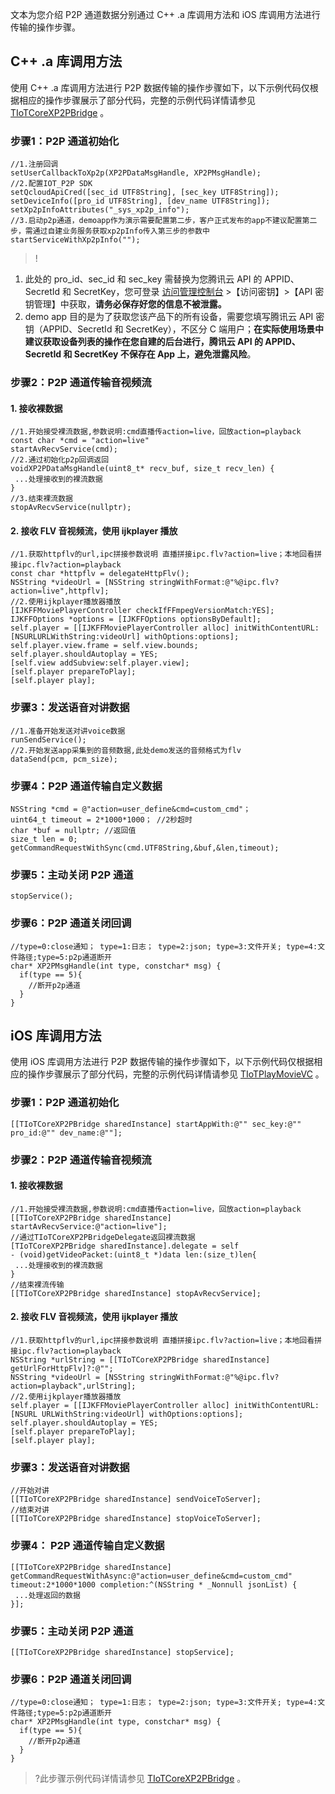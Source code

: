 文本为您介绍 P2P 通道数据分别通过 C++ .a  库调用方法和 iOS 库调用方法进行传输的操作步骤。

## C++ .a 库调用方法
使用 C++ .a 库调用方法进行 P2P 数据传输的操作步骤如下，以下示例代码仅根据相应的操作步骤展示了部分代码，完整的示例代码详情请参见 [TIoTCoreXP2PBridge](https://github.com/tencentyun/iot-link-ios/blob/master/Source/SDK/LinkVideo/TIoTCoreXP2PBridge.mm) 。

### 步骤1：P2P 通道初始化

```
//1.注册回调
setUserCallbackToXp2p(XP2PDataMsgHandle, XP2PMsgHandle);
//2.配置IOT_P2P SDK
setQcloudApiCred([sec_id UTF8String], [sec_key UTF8String]);
setDeviceInfo([pro_id UTF8String], [dev_name UTF8String]);
setXp2pInfoAttributes("_sys_xp2p_info");
//3.启动p2p通道，demoapp作为演示需要配置第二步，客户正式发布的app不建议配置第二步，需通过自建业务服务获取xp2pInfo传入第三步的参数中
startServiceWithXp2pInfo("");
```

>!
1.	此处的 pro_id、sec_id 和 sec_key 需替换为您腾讯云 API 的 APPID、SecretId 和 SecretKey，您可登录 [访问管理控制台](https://console.cloud.tencent.com/cam/capi) >【访问密钥】>【API 密钥管理】中获取，**请务必保存好您的信息不被泄露。**
2.	demo app 目的是为了获取您该产品下的所有设备，需要您填写腾讯云 API 密钥（APPID、SecretId 和 SecretKey），不区分 C 端用户；**在实际使用场景中建议获取设备列表的操作在您自建的后台进行，腾讯云 API 的 APPID、SecretId 和 SecretKey 不保存在 App 上，避免泄露风险**。

### 步骤2：P2P 通道传输音视频流

#### 1. 接收裸数据
```
//1.开始接受裸流数据,参数说明:cmd直播传action=live，回放action=playback
const char *cmd = "action=live"
startAvRecvService(cmd);
//2.通过初始化p2p回调返回
voidXP2PDataMsgHandle(uint8_t* recv_buf, size_t recv_len) {
 ...处理接收到的裸流数据
}
//3.结束裸流数据
stopAvRecvService(nullptr);
```

#### 2. 接收 FLV 音视频流，使用 ijkplayer 播放
```
//1.获取httpflv的url,ipc拼接参数说明 直播拼接ipc.flv?action=live；本地回看拼接ipc.flv?action=playback
const char *httpflv = delegateHttpFlv();
NSString *videoUrl = [NSString stringWithFormat:@"%@ipc.flv?action=live",httpflv];
//2.使用ijkplayer播放器播放
[IJKFFMoviePlayerController checkIfFFmpegVersionMatch:YES];
IJKFFOptions *options = [IJKFFOptions optionsByDefault];
self.player = [[IJKFFMoviePlayerController alloc] initWithContentURL:[NSURLURLWithString:videoUrl] withOptions:options];
self.player.view.frame = self.view.bounds;
self.player.shouldAutoplay = YES;
[self.view addSubview:self.player.view];
[self.player prepareToPlay];
[self.player play];
```


### 步骤3：发送语音对讲数据

```
//1.准备开始发送对讲voice数据
runSendService();
//2.开始发送app采集到的音频数据,此处demo发送的音频格式为flv
dataSend(pcm, pcm_size);
```

### 步骤4：P2P 通道传输自定义数据

```
NSString *cmd = @"action=user_define&cmd=custom_cmd"；
uint64_t timeout = 2*1000*1000； //2秒超时
char *buf = nullptr; //返回值
size_t len = 0;
getCommandRequestWithSync(cmd.UTF8String,&buf,&len,timeout);
```

### 步骤5：主动关闭 P2P 通道

```
stopService();
```

### 步骤6：P2P 通道关闭回调

```
//type=0:close通知； type=1:日志； type=2:json; type=3:文件开关; type=4:文件路径;type=5:p2p通道断开
char* XP2PMsgHandle(int type, constchar* msg) {
  if(type == 5){
    //断开p2p通道
  }
}
```

## iOS 库调用方法
使用 iOS 库调用方法进行 P2P 数据传输的操作步骤如下，以下示例代码仅根据相应的操作步骤展示了部分代码，完整的示例代码详情请参见 [TIoTPlayMovieVC](https://github.com/tencentyun/iot-link-ios/blob/master/Source/LinkSDKDemo/Home/Controllers/Device/TIoTPlayMovieVC.m) 。

### 步骤1：P2P 通道初始化

```
[[TIoTCoreXP2PBridge sharedInstance] startAppWith:@"" sec_key:@"" pro_id:@"" dev_name:@""];
```

### 步骤2：P2P 通道传输音视频流

#### 1. 接收裸数据
```
//1.开始接受裸流数据,参数说明:cmd直播传action=live，回放action=playback
[[TIoTCoreXP2PBridge sharedInstance] startAvRecvService:@"action=live"];
//通过TIoTCoreXP2PBridgeDelegate返回裸流数据
[TIoTCoreXP2PBridge sharedInstance].delegate = self
- (void)getVideoPacket:(uint8_t *)data len:(size_t)len{
 ...处理接收到的裸流数据
}
//结束裸流传输
[[TIoTCoreXP2PBridge sharedInstance] stopAvRecvService];
```

#### 2. 接收 FLV 音视频流，使用 ijkplayer 播放
```
//1.获取httpflv的url,ipc拼接参数说明 直播拼接ipc.flv?action=live；本地回看拼接ipc.flv?action=playback
NSString *urlString = [[TIoTCoreXP2PBridge sharedInstance] getUrlForHttpFlv]?:@"";
NSString *videoUrl = [NSString stringWithFormat:@"%@ipc.flv?action=playback",urlString];
//2.使用ijkplayer播放器播放
self.player = [[IJKFFMoviePlayerController alloc] initWithContentURL:[NSURL URLWithString:videoUrl] withOptions:options];
self.player.shouldAutoplay = YES;
[self.player prepareToPlay];
[self.player play];
```

### 步骤3：发送语音对讲数据
```
//开始对讲
[[TIoTCoreXP2PBridge sharedInstance] sendVoiceToServer];
//结束对讲
[[TIoTCoreXP2PBridge sharedInstance] stopVoiceToServer];
```

### 步骤4： P2P  通道传输自定义数据

```
[[TIoTCoreXP2PBridge sharedInstance] getCommandRequestWithAsync:@"action=user_define&cmd=custom_cmd" timeout:2*1000*1000 completion:^(NSString * _Nonnull jsonList) {
 ...处理返回的数据
}];
```

### 步骤5：主动关闭 P2P 通道

```
[[TIoTCoreXP2PBridge sharedInstance] stopService];
```

### 步骤6：P2P 通道关闭回调

```
//type=0:close通知； type=1:日志； type=2:json; type=3:文件开关; type=4:文件路径;type=5:p2p通道断开
char* XP2PMsgHandle(int type, constchar* msg) {
  if(type == 5){
    //断开p2p通道
  }
}
```
>?此步骤示例代码详情请参见 [TIoTCoreXP2PBridge](https://github.com/tencentyun/iot-link-ios/blob/master/Source/SDK/LinkVideo/TIoTCoreXP2PBridge.mm) 。
